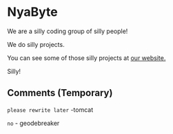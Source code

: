 # NyaByte

We are a silly coding group of silly people!

We do silly projects.

You can see some of those silly projects at [our website.](https://nyabyte.dev/)

Silly!

## Comments (Temporary)

`please rewrite later` -tomcat

`no` - geodebreaker
